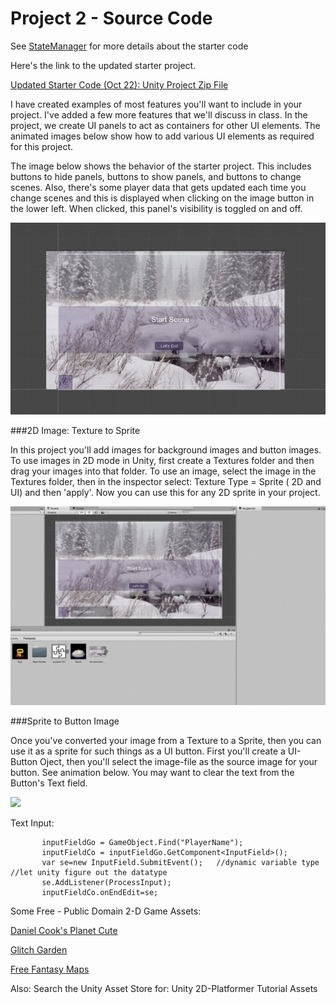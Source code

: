 # Project 2 - Source Code
 
 See [StateManager](statemanager.md) for more details about the starter code

Here's the link to the updated starter project.

[Updated Starter Code (Oct 22): Unity Project Zip File](https://utdallas.box.com/s/8txw4flobwetq4fe4zb92itnp2figpce)

I have created examples of most features you'll want to include in your project.  I've added a few more features that we'll discuss in class.  In the project, we create UI panels to act as containers for other UI elements.  The animated images below show how to add various UI elements as required for this project.

The image below shows the behavior of the starter project.  This includes buttons to hide panels, buttons to show panels, and buttons to change scenes.  Also, there's some player data that gets updated each time you change scenes and this is displayed when clicking on the image button in the lower left. When clicked, this panel's visibility is toggled on and off.

 ![](8S4CitwjlI.gif)
 
 
 ###2D Image: Texture to Sprite
 
 In this project you'll add images for background images and button images.  To use images in 2D mode in Unity, first create a Textures folder and then drag your images into that folder.  To use an image, select the image in the Textures folder, then in the inspector select: Texture Type = Sprite ( 2D and UI) and then 'apply'.  Now you can use this for any 2D sprite in your project.
 
 ![](imageTexture.gif)
 
 ###Sprite to Button Image
 
 Once you've converted your image from a Texture to a Sprite, then you can use it as a sprite for such things as a UI button.  First you'll create a UI-Button Oject, then you'll select the image-file as the source image for your button.  See animation below.  You may want to clear the text from the Button's Text field.

![](imageButton.gif)

Text Input:

```How to script an input Box
	   inputFieldGo = GameObject.Find("PlayerName");
	   inputFieldCo = inputFieldGo.GetComponent<InputField>();
	   var se=new InputField.SubmitEvent();   //dynamic variable type //let unity figure out the datatype
	   se.AddListener(ProcessInput);
	   inputFieldCo.onEndEdit=se;
```		


 Some Free - Public Domain 2-D Game Assets: 
 
 [Daniel Cook's Planet Cute](http://www.lostgarden.com/2007/05/dancs-miraculously-flexible-game.html)
 
 [Glitch Garden](http://www.glitchthegame.com/public-domain-game-art/)
 
 [Free Fantasy Maps](http://freefantasymaps.org/free-fantasy-maps/)
 
 Also: Search the Unity Asset Store for: Unity 2D-Platformer Tutorial Assets